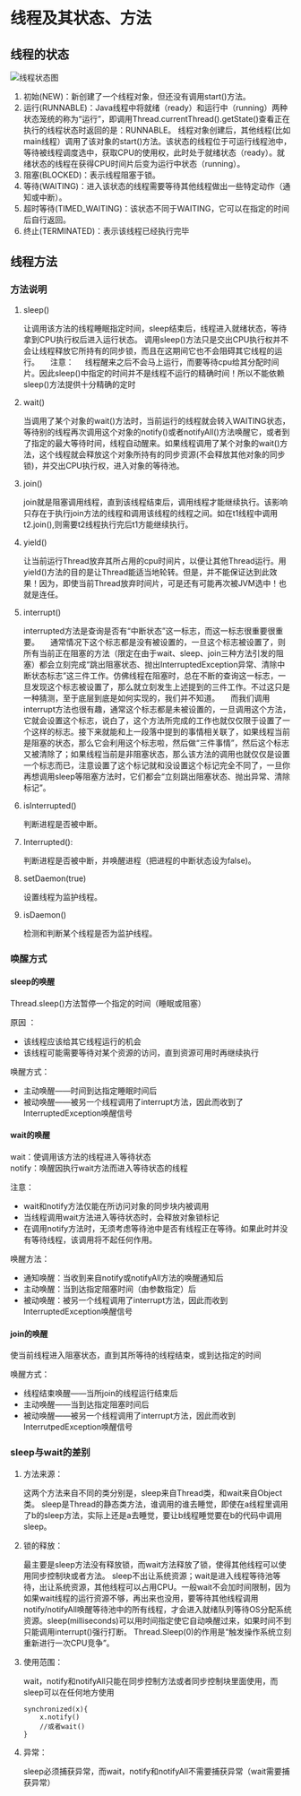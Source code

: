 # 线程及其状态、方法
## 线程的状态
![线程状态图](https://blog.jdk8.akira.ink/images/thread_status.jpg)
1. 初始(NEW)：新创建了一个线程对象，但还没有调用start()方法。
2. 运行(RUNNABLE)：Java线程中将就绪（ready）和运行中（running）两种状态笼统的称为“运行”，即调用Thread.currentThread().getState()查看正在执行的线程状态时返回的是：RUNNABLE。
线程对象创建后，其他线程(比如main线程）调用了该对象的start()方法。该状态的线程位于可运行线程池中，等待被线程调度选中，获取CPU的使用权，此时处于就绪状态（ready）。就绪状态的线程在获得CPU时间片后变为运行中状态（running）。
3. 阻塞(BLOCKED)：表示线程阻塞于锁。
4. 等待(WAITING)：进入该状态的线程需要等待其他线程做出一些特定动作（通知或中断）。
5. 超时等待(TIMED_WAITING)：该状态不同于WAITING，它可以在指定的时间后自行返回。
6. 终止(TERMINATED)：表示该线程已经执行完毕

## 线程方法
### 方法说明
1. sleep()

    让调用该方法的线程睡眠指定时间，sleep结束后，线程进入就绪状态，等待拿到CPU执行权后进入运行状态。
调用sleep()方法只是交出CPU执行权并不会让线程释放它所持有的同步锁，而且在这期间它也不会阻碍其它线程的运行。
    注意：
    线程醒来之后不会马上运行，而要等待cpu给其分配时间片。因此sleep()中指定的时间并不是线程不运行的精确时间！所以不能依赖sleep()方法提供十分精确的定时
 
2. wait()

    当调用了某个对象的wait()方法时，当前运行的线程就会转入WAITING状态，等待别的线程再次调用这个对象的notify()或者notifyAll()方法唤醒它，或者到了指定的最大等待时间，线程自动醒来。如果线程调用了某个对象的wait()方法，这个线程就会释放这个对象所持有的同步资源(不会释放其他对象的同步锁)，并交出CPU执行权，进入对象的等待池。
 
3. join()

    join就是阻塞调用线程，直到该线程结束后，调用线程才能继续执行。该影响只存在于执行join方法的线程和调用该线程的线程之间。如在t1线程中调用t2.join(),则需要t2线程执行完后t1方能继续执行。
 
4. yield()

    让当前运行Thread放弃其所占用的cpu时间片，以便让其他Thread运行。用yield()方法的目的是让Thread能适当地轮转。但是，并不能保证达到此效果！因为，即使当前Thread放弃时间片，可是还有可能再次被JVM选中！也就是连任。
 
5. interrupt()
    
    interrupted方法是查询是否有“中断状态”这一标志，而这一标志很重要很重要。
    通常情况下这个标志都是没有被设置的，一旦这个标志被设置了，则所有当前正在阻塞的方法（限定在由于wait、sleep、join三种方法引发的阻塞）都会立刻完成“跳出阻塞状态、抛出InterruptedException异常、清除中断状态标志”这三件工作。仿佛线程在阻塞时，总在不断的查询这一标志，一旦发现这个标志被设置了，那么就立刻发生上述提到的三件工作。不过这只是一种猜测，至于底层到底是如何实现的，我们并不知道。
    而我们调用interrupt方法也很有趣，通常这个标志都是未被设置的，一旦调用这个方法，它就会设置这个标志，说白了，这个方法所完成的工作也就仅仅限于设置了一个这样的标志。接下来就能和上一段落中提到的事情相关联了，如果线程当前是阻塞的状态，那么它会利用这个标志啦，然后做“三件事情”，然后这个标志又被清除了；如果线程当前是非阻塞状态，那么该方法的调用也就仅仅是设置一个标志而已，注意设置了这个标记就和没设置这个标记完全不同了，一旦你再想调用sleep等阻塞方法时，它们都会“立刻跳出阻塞状态、抛出异常、清除标记”。
 
6. isInterrupted()

    判断进程是否被中断。
 
7. Interrupted():

    判断进程是否被中断，并唤醒进程（把进程的中断状态设为false)。
 
8. setDaemon(true)
    
    设置线程为监护线程。
 
9. isDaemon()

    检测和判断某个线程是否为监护线程。
    
### 唤醒方式
#### sleep的唤醒
Thread.sleep()方法暂停一个指定的时间（睡眠或阻塞）

原因 ：
- 该线程应该给其它线程运行的机会
- 该线程可能需要等待对某个资源的访问，直到资源可用时再继续执行

唤醒方式：
- 主动唤醒——时间到达指定睡眠时间后
- 被动唤醒——被另一个线程调用了interrupt方法，因此而收到了InterruptedException唤醒信号

#### wait的唤醒

wait：使调用该方法的线程进入等待状态    
notify：唤醒因执行wait方法而进入等待状态的线程
	
注意：

- wait和notify方法仅能在所访问对象的同步块内被调用
- 当线程调用wait方法进入等待状态时，会释放对象锁标记
- 在调用notify方法时，无须考虑等待池中是否有线程正在等待。如果此时并没有等待线程，该调用将不起任何作用。

唤醒方法：

- 通知唤醒：当收到来自notify或notifyAll方法的唤醒通知后
- 主动唤醒：当到达指定阻塞时间（由参数指定）后
- 被动唤醒：被另一个线程调用了interrupt方法，因此而收到InterruptedException唤醒信号

#### join的唤醒
使当前线程进入阻塞状态，直到其所等待的线程结束，或到达指定的时间

唤醒方式：

- 线程结束唤醒——当所join的线程运行结束后
- 主动唤醒——当到达指定阻塞时间后
- 被动唤醒——被另一个线程调用了interrupt方法，因此而收到InterrutpedException唤醒信号


### sleep与wait的差别
1. 方法来源：

    这两个方法来自不同的类分别是，sleep来自Thread类，和wait来自Object类。
sleep是Thread的静态类方法，谁调用的谁去睡觉，即使在a线程里调用了b的sleep方法，实际上还是a去睡觉，要让b线程睡觉要在b的代码中调用sleep。

2. 锁的释放：

    最主要是sleep方法没有释放锁，而wait方法释放了锁，使得其他线程可以使用同步控制块或者方法。
sleep不出让系统资源；wait是进入线程等待池等待，出让系统资源，其他线程可以占用CPU。一般wait不会加时间限制，因为如果wait线程的运行资源不够，再出来也没用，要等待其他线程调用notify/notifyAll唤醒等待池中的所有线程，才会进入就绪队列等待OS分配系统资源。sleep(milliseconds)可以用时间指定使它自动唤醒过来，如果时间不到只能调用interrupt()强行打断。
Thread.Sleep(0)的作用是“触发操作系统立刻重新进行一次CPU竞争”。

3. 使用范围：

    wait，notify和notifyAll只能在同步控制方法或者同步控制块里面使用，而sleep可以在任何地方使用 
    ```
    synchronized(x){ 
        x.notify() 
        //或者wait() 
    }
    ```

4. 异常：

    sleep必须捕获异常，而wait，notify和notifyAll不需要捕获异常（wait需要捕获异常）

